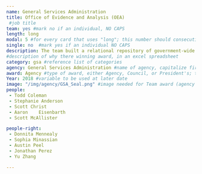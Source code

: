 ```yaml
---
name: General Services Administration
title: Office of Evidence and Analysis (OEA)
 #job title
team: yes #mark no if an individual, NO CAPS
length: long
modal: 5 #for every card that uses "long"; this number should consecutively increase and never be the same
single: no  #mark yes if an individual NO CAPS
description: The team built a relational repository of government-wide management data containing 659 Million rows of data accounting for more than 829 GB of memory,   are using it to help inform decisions that make government work better and cost less.
#description of why there winning award, in an excel spreadsheet
category: gsa #reference list of categories
agency: General Services Administration #name of agency, capitalize first letter of each name
award: Agency #type of award, either Agency, Council, or President's; this is case sensitive so make sure to match the options listed exactly. This section generates the format of the card
Year: 2018 #variable to be used at later date
image: "/img/agency/GSA_Seal.png" #image needed for Team award (agency seal) and President's award (headshot); leave empty if and individual Agency award
people:
 - Todd Coleman
 - Stephanie Anderson
 - Scott Christ
 - Aaron	Eisenbarth
 - Scott McAllister

people-right:
 - Donnita Mennealy
 - Sophia Minassian
 - Austin Peel
 - Jonathan Perez
 - Yu Zhang

---
```

